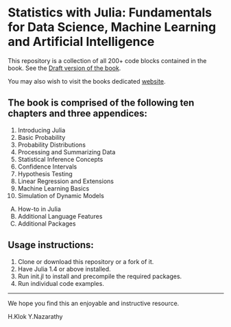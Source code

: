 # Statistics with Julia: Fundamentals for Data Science, Machine Learning and Artificial Intelligence


This repository is a collection of all 200+ code blocks contained in the book. See the [Draft version of the book](https://statisticswithjulia.org/index.html).

You may also wish to visit the books dedicated [website](https://statisticswithjulia.org/).

## The book is comprised of the following ten chapters and three appendices:

1. Introducing Julia
2. Basic Probability
3. Probability Distributions
4. Processing and Summarizing Data
5. Statistical Inference Concepts
6. Confidence Intervals
7. Hypothesis Testing
8. Linear Regression and Extensions
9. Machine Learning Basics
10. Simulation of Dynamic Models

<ol type="A">
	<li> How-to in Julia</li>
	<li>Additional Language Features</li>
	<li>Additional Packages</li>
</ol>

## Usage instructions:

1. Clone or download this repository or a fork of it.
1. Have Julia 1.4 or above installed.
1. Run init.jl to install and precompile the required packages.
1. Run individual code examples.

---

We hope you find this an enjoyable and instructive resource.

H.Klok
Y.Nazarathy
